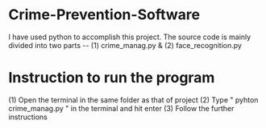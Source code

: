 # Crime-Prevention-Software
I have used python to accomplish this project. The source code is mainly divided into two parts -- (1) crime_manag.py  &amp; (2) face_recognition.py
# Instruction to run the program
(1) Open the terminal in the same folder as that of project
(2) Type " pyhton crime_manag.py " in the terminal and hit enter
(3) Follow the further instructions 
